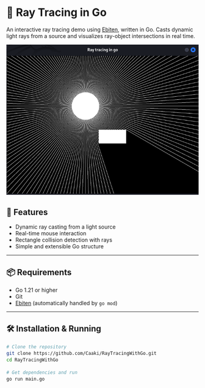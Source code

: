 
# 🌟 Ray Tracing in Go

An interactive ray tracing demo using [Ebiten](https://ebiten.org/), written in Go. Casts dynamic light rays from a source and visualizes ray-object intersections in real time.

![screenshot](./screenshot.png)

## 🚀 Features

- Dynamic ray casting from a light source
- Real-time mouse interaction
- Rectangle collision detection with rays
- Simple and extensible Go structure

---

## 📦 Requirements

- Go 1.21 or higher
- Git
- [Ebiten](https://ebiten.org/) (automatically handled by `go mod`)

---

## 🛠️ Installation & Running

```bash
# Clone the repository
git clone https://github.com/Caaki/RayTracingWithGo.git
cd RayTracingWithGo

# Get dependencies and run
go run main.go
